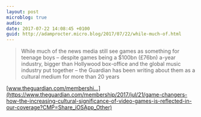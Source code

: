 ```yaml
---
layout: post
microblog: true
audio: 
date: 2017-07-22 14:08:45 +0100
guid: http://adamprocter.micro.blog/2017/07/22/while-much-of.html
---
```

> While much of the news media still see games as something for teenage boys – despite games being a $100bn (£76bn) a-year industry, bigger than Hollywood box-office and the global music industry put together – the Guardian has been writing about them as a cultural medium for more than 20 years

[www.theguardian.com/membershi...](https://www.theguardian.com/membership/2017/jul/21/game-changers-how-the-increasing-cultural-significance-of-video-games-is-reflected-in-our-coverage?CMP=Share_iOSApp_Other)
